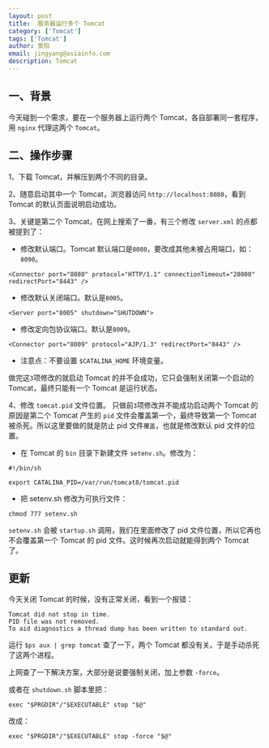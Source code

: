 ```yaml
---
layout: post
title:  服务器运行多个 Tomcat
category: ['Tomcat']
tags: ['Tomcat']
author: 景阳
email: jingyang@asiainfo.com
description: Tomcat
---
```


## 一、背景
今天碰到一个需求，要在一个服务器上运行两个 Tomcat，各自部署同一套程序，用 `nginx` 代理这两个 `Tomcat`。

## 二、操作步骤
1、下载 Tomcat，并解压到两个不同的目录。

2、随意启动其中一个 Tomcat，浏览器访问 `http://localhost:8080`，看到 Tomcat 的默认页面说明启动成功。

3、关键是第二个 Tomcat，在网上搜索了一番，有三个修改 `server.xml` 的点都被提到了：
* 修改默认端口。Tomcat 默认端口是`8080`，要改成其他未被占用端口，如：`8090`。

```
<Connector port="8080" protocol="HTTP/1.1" connectionTimeout="20000" redirectPort="8443" />
```

* 修改默认关闭端口。默认是`8005`。

```
<Server port="8005" shutdown="SHUTDOWN">
```

* 修改定向包协议端口。默认是`8009`。

```
<Connector port="8009" protocol="AJP/1.3" redirectPort="8443" />
```

* 注意点：不要设置 `$CATALINA_HOME` 环境变量。

做完这`3`项修改的就启动 Tomcat 的并不会成功，它只会强制关闭第一个启动的Tomcat，最终只能有一个 Tomcat 是运行状态。

4、修改 `tomcat.pid` 文件位置。
只做前`3`项修改并不能成功启动两个 Tomcat 的原因是第二个 Tomcat 产生的 `pid` 文件会覆盖第一个，最终导致第一个 Tomcat 被杀死。所以这里要做的就是防止 pid 文件`覆盖`，也就是修改默认 pid 文件的位置。

* 在 Tomcat 的 `bin` 目录下新建文件 `setenv.sh`。修改为：

```
#!/bin/sh

export CATALINA_PID=/var/run/tomcat8/tomcat.pid
```
* 把 setenv.sh 修改为可执行文件：

```
chmod 777 setenv.sh
```

`setenv.sh` 会被 `startup.sh` 调用，我们在里面修改了 pid 文件位置，所以它再也不会覆盖第一个 Tomcat 的 pid 文件。这时候再次启动就能得到两个 Tomcat 了。

## 更新
今天关闭 Tomcat 的时候，没有正常关闭，看到一个报错：
```
Tomcat did not stop in time.
PID file was not removed.
To aid diagnostics a thread dump has been written to standard out.
```
运行 ```$ps aux | grep tomcat``` 查了一下，两个 Tomcat 都没有关。于是手动杀死了这两个进程。

上网查了一下解决方案，大部分是说要强制关闭，加上参数 `-force`。

或者在 `shutdown.sh` 脚本里把：
```
exec "$PRGDIR"/"$EXECUTABLE" stop "$@"
```
改成：
```
exec "$PRGDIR"/"$EXECUTABLE" stop -force "$@"
```
